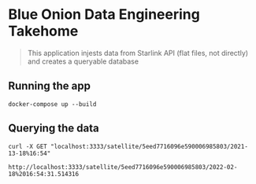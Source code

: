 

# Blue Onion Data Engineering Takehome
> This application injests data from Starlink API (flat files, not directly) and creates a queryable database
## Running the app
```
docker-compose up --build
```
## Querying the data
```
curl -X GET "localhost:3333/satellite/5eed7716096e590006985803/2021-13-18%16:54"

http://localhost:3333/satellite/5eed7716096e590006985803/2022-02-18%2016:54:31.514316
```


